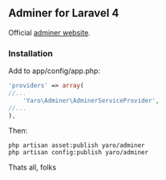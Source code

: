 ## Adminer for Laravel 4

Official [adminer website](http://adminer.org).

### Installation
Add to app/config/app.php:
```php
'providers' => array(
//...
    'Yaro\Adminer\AdminerServiceProvider',
//...
),
```

Then:
```shell
php artisan asset:publish yaro/adminer
php artisan config:publish yaro/adminer
```


Thats all, folks
